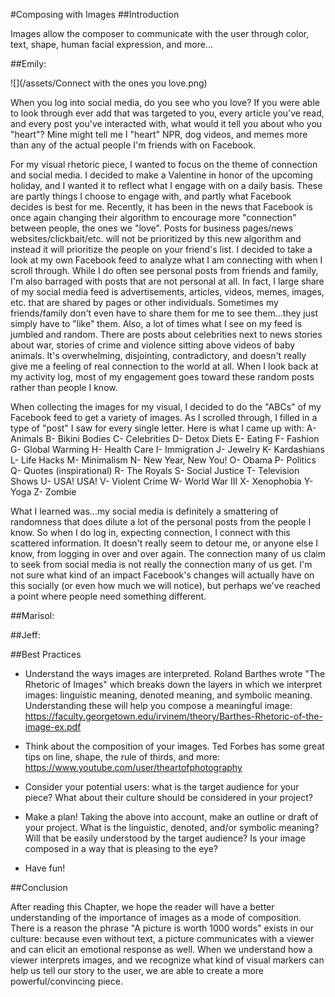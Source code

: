 #Composing with Images
##Introduction

Images allow the composer to communicate with the user through color, text, shape, human facial expression, and more... 
<!-- This section should be an overview of what the modality of still images is and why the multimodal composer should be concerned with them. -->
##Emily:

![](/assets/Connect with the ones you love.png)

When you log into social media, do you see who you love? If you were able to look through ever add that was targeted to you, every article you've read, and every post you've interacted with, what would it tell you about who you "heart"? Mine might tell me I "heart" NPR, dog videos, and memes more than any of the actual people I'm friends with on Facebook.

For my visual rhetoric piece, I wanted to focus on the theme of connection and social media. I decided to make a Valentine in honor of the upcoming holiday, and I wanted it to reflect what I engage with on a daily basis. These are partly things I choose to engage with, and partly what Facebook decides is best for me. Recently, it has been in the news that Facebook is once again changing their algorithm to encourage more "connection" between people, the ones we "love". Posts for business pages/news websites/clickbait/etc. will not be prioritized by this new algorithm and instead it will prioritize the people on your friend's list. I decided to take a look at my own Facebook feed to analyze what I am connecting with when I scroll through.
While I do often see personal posts from friends and family, I'm also barraged with posts that are not personal at all. In fact, I large share of my social media feed is advertisements, articles, videos, memes, images, etc. that are shared by pages or other individuals. Sometimes my friends/family don't even have to share them for me to see them...they just simply have to "like" them. Also, a lot of times what I see on my feed is jumbled and random. There are posts about celebrities next to news stories about war, stories of crime and violence sitting above videos of baby animals. It's overwhelming, disjointing, contradictory, and doesn't really give me a feeling of real connection to the world at all. When I look back at my activity log, most of my engagement goes toward these random posts rather than people I know.

When collecting the images for my visual, I decided to do the "ABCs" of my Facebook feed to get a variety of images. As I scrolled through, I filled in a type of "post" I saw for every single letter. Here is what I came up with:
A- Animals
B- Bikini Bodies
C- Celebrities
D- Detox Diets
E- Eating
F- Fashion
G- Global Warming
H- Health Care
I- Immigration
J- Jewelry
K- Kardashians
L- Life Hacks
M- Minimalism
N- New Year, New You!
O- Obama
P- Politics
Q- Quotes (inspirational)
R-  The Royals
S- Social Justice
T-  Television Shows
U- USA! USA!
V- Violent Crime
W- World War III
X- Xenophobia
Y- Yoga
Z- Zombie

What I learned was...my social media is definitely a smattering of randomness that does dilute a lot of the personal posts from the people I know. So when I do log in, expecting connection, I connect with this scattered information. It doesn't really seem to detour me, or anyone else I know, from logging in over and over again. The connection many of us claim to seek from social media is not really the connection many of us get. I'm not sure what kind of an impact Facebook's changes will actually have on this socially (or even how much we will notice), but perhaps we've reached a point where people need something different.

<!-- Emily should revise her visual rhetoric section into this area here -->
##Marisol:
<!-- Marisol should revise her visual rhetoric section into this area here -->
##Jeff:
<!-- Jeff should revise his visual rhetoric section into this area here -->
##Best Practices

- Understand the ways images are interpreted. Roland Barthes wrote "The Rhetoric of Images" which breaks down the layers in which we interpret images: linguistic meaning, denoted meaning, and symbolic meaning. Understanding these will help you compose a meaningful image: https://faculty.georgetown.edu/irvinem/theory/Barthes-Rhetoric-of-the-image-ex.pdf

- Think about the composition of your images. Ted Forbes has some great tips on line, shape, the rule of thirds, and more: https://www.youtube.com/user/theartofphotography

- Consider your potential users: what is the target audience for your piece? What about their culture should be considered in your project?

- Make a plan! Taking the above into account, make an outline or draft of your project. What is the linguistic, denoted, and/or symbolic meaning? Will that be easily understood by the target audience? Is your image composed in a way that is pleasing to the eye?

- Have fun!

<!--Add a section on best practices here. -->
##Conclusion

After reading this Chapter, we hope the reader will have a better understanding of the importance of images as a mode of composition. There is a reason the phrase "A picture is worth 1000 words" exists in our culture: because even without text, a picture communicates with a viewer and can elicit an emotional response as well. When we understand how a viewer interprets images, and we recognize what kind of visual markers can help us tell our story to the user, we are able to create a more powerful/convincing piece. 
<!-- This section should be a paragraph or two discussing what the reader should take away after reading this chapter. -->